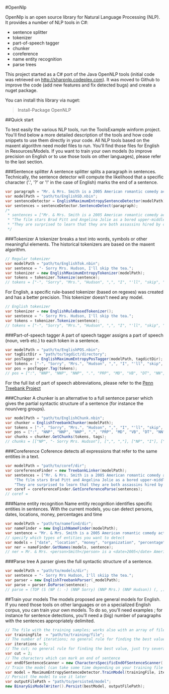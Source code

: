 #OpenNlp

OpenNlp is an open source library for Natural Language Processing (NLP). 
It provides a number of NLP tools in C#:
* sentence splitter
* tokenizer
* part-of-speech tagger
* chunker
* coreference
* name entity recognition
* parse trees

This project started as a C# port of the Java OpenNLP tools (initial code was retrieved on http://sharpnlp.codeplex.com). It was moved to Github to improve the code (add new features and fix detected bugs) and create a nuget package.

You can install this library via nuget: 
>Install-Package OpenNLP 

##Quick start

To test easily the various NLP tools, run the ToolsExample winform project.
You'll find below a more detailed description of the tools and how code snippets to use them directly in your code.
All NLP tools based on the maxent algorithm need model files to run. You'll find those files for English in Resources/Models. If you want to train your own models (to improve precision on English or to use those tools on other languages), please refer to the last section.

###Sentence splitter
A sentence splitter splits a paragraph in sentences. 
Technically, the sentence detector will compute the likelihood that a specific character ('.', '?' or '!' in the case of English) marks the end of a sentence.

```csharp
var paragraph = "Mr. & Mrs. Smith is a 2005 American romantic comedy action film. The film stars Brad Pitt and Angelina Jolie as a bored upper-middle class married couple. They are surprised to learn that they are both assassins hired by competing agencies to kill each other.";
var modelPath = "path/to/EnglishSD.nbin";
var sentenceDetector = EnglishMaximumEntropySentenceDetector(modelPath);
var sentences = sentenceDetector.SentenceDetect(paragraph);
/* 
 * sentences = ["Mr. & Mrs. Smith is a 2005 American romantic comedy action film.", 
 * "The film stars Brad Pitt and Angelina Jolie as a bored upper-middle class married couple.", 
 * "They are surprised to learn that they are both assassins hired by competing agencies to kill each other."]
 */
```

###Tokenizer
A tokenizer breaks a text into words, symbols or other meaningful elements.
The historical tokenizers are based on the maxent algorithm.

```csharp
// Regular tokenizer
var modelPath = "path/to/EnglishTok.nbin";
var sentence = "- Sorry Mrs. Hudson, I'll skip the tea.";
var tokenizer = new EnglishMaximumEntropyTokenizer(modelPath);
var tokens = tokenizer.Tokenize(sentence);
// tokens = ["-", "Sorry", "Mrs.", "Hudson", ",", "I", "'ll", "skip", "the", "tea", "."]
```

For English, a specific rule-based tokenizer (based on regexes) was created and has a better precision. This tokenizer doesn't need any model.
```csharp
// English tokenizer
var tokenizer = new EnglishRuleBasedTokenizer();
var sentence = "- Sorry Mrs. Hudson, I'll skip the tea.";
var tokens = tokenizer.Tokenize(sentence);
// tokens = ["-", "Sorry", "Mrs.", "Hudson", ",", "I", "'ll", "skip", "the", "tea", "."]
```


###Part-of-speech tagger
A part of speech tagger assigns a part of speech (noun, verb etc.) to each token in a sentence.

```csharp
var modelPath = "path/to/EnglishPOS.nbin";
var tagDictDir = "path/to/tagdict/directory";
var posTagger = EnglishMaximumEntropyPosTagger(modelPath, tagdictDir);
var tokens = ["-", "Sorry", "Mrs.", "Hudson", ",", "I", "'ll", "skip", "the", "tea", "."];
var pos = posTagger.Tag(tokens);
// pos = [":", "NNP", "NNP", "NNP", ".", "PRP", "MD", "VB", "DT", "NN", "."]
```
For the full list of part of speech abbreviations, please refer to the [Penn Treebank Project](https://www.ling.upenn.edu/courses/Fall_2003/ling001/penn_treebank_pos.html)

###Chunker
A chunker is an alternative to a full sentence parser which gives the partial syntactic structure of a sentence (for instance the noun/verg groups).
```csharp
var modelPath = "path/to/EnglishChunk.nbin";
var chunker = EnglishTreebankChunker(modelPath);
var tokens = ["-", "Sorry", "Mrs.", "Hudson", ",", "I", "'ll", "skip", "the", "tea", "."];
var pos = [":", "NNP", "NNP", "NNP", ".", "PRP", "MD", "VB", "DT", "NN", "."];
var chunks = chunker.GetChunks(tokens, tags);
// chunks = [["NP", "- Sorry Mrs. Hudson"], [",", ","], ["NP", "I"], ["VP", "'ll skip"], ["NP", "the tea"], [".", "."]]
```

###Coreference
Coference detects all expressions that refer to the same entities in a text.

```csharp
var modelPath = "path/to/coref/dir";
var coreferenceFinder = new TreebankLinker(modelPath);
var sentences = ["Mr. & Mrs. Smith is a 2005 American romantic comedy action film.", 
	"The film stars Brad Pitt and Angelina Jolie as a bored upper-middle class married couple.", 
	"They are surprised to learn that they are both assassins hired by competing agencies to kill each other."];
var coref = coreferenceFinder.GetCoreferenceParse(sentences);
// coref = 
```

###Name entity recognition
Name entity recognition identifies specific entities in sentences. With the current models, you can detect persons, dates, locations, money, percentages and time

```csharp
var modelPath = "path/to/namefind/dir";
var nameFinder = new EnglishNameFinder(modelPath);
var sentence = "Mr. & Mrs. Smith is a 2005 American romantic comedy action film.";
// specify which types of entities you want to detect
var models = ["date", "location", "money", "organization", "percentage", "person", "time"];
var ner = nameFinder.GetNames(models, sentence);
// ner = Mr. & Mrs. <person>Smith</person> is a <date>2005</date> American romantic comedy action film.
```

###Parse tree
A parser gives the full syntactic structure of a sentence.

```csharp
var modelPath = "path/to/models/dir";
var sentence = "- Sorry Mrs Hudson, I'll skiip the tea.";
var parser = new EnglishTreebankParser(_modelPath);
var parse = parser.DoParse(sentence);
// parse = (TOP (S (NP (: -) (NNP Sorry) (NNP Mrs.) (NNP Hudson)) (, ,) (NP (PRP I)) (VP (MD 'll) (VP (VB skip) (NP (DT the) (NN tea)))) (. .)))
```

##Train your models
The models proposed are general models for English. If you need those tools on other languages or on a specialized English corpus, you can train your own models.
To do so, you'll need examples ; for instance for sentence detections, you'll need a (big) number of paragraphs with the sentences appropriately delimited.

```csharp
// The file with the training samples; works also with an array of files
var trainingFile  = "path/to/training/file";
// The number of iterations; no general rule for finding the best value, just try several!
var iterations = 5;
// The cut; no general rule for finding the best value, just try several!
var cut = 2;
// The characters which can mark an end of sentence
var endOfSentenceScanner = new CharactersSpecificEndOfSentenceScanner('.', '?', '!', '"', '-', '…');
// Train the model (can take some time depending on your training file size)
var model = MaximumEntropySentenceDetector.TrainModel(trainingFile, iterations, cut, endOfSentenceScanner);
// Persist the model to use it later
var outputFilePath = "path/to/persisted/model";
new BinaryGisModelWriter().Persist(bestModel, outputFilePath);
```
